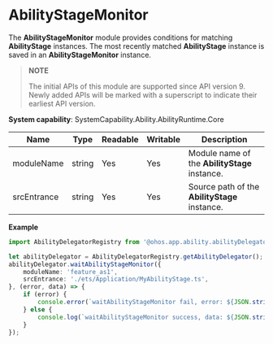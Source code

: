 # AbilityStageMonitor

The **AbilityStageMonitor** module provides conditions for matching **AbilityStage** instances. The most recently matched **AbilityStage** instance is saved in an **AbilityStageMonitor** instance.

> **NOTE**
>
> The initial APIs of this module are supported since API version 9. Newly added APIs will be marked with a superscript to indicate their earliest API version.

**System capability**: SystemCapability.Ability.AbilityRuntime.Core

| Name                                                        | Type    | Readable| Writable| Description                                                        |
| ------------------------------------------------------------ | -------- | ---- | ---- | ------------------------------------------------------------ |
| moduleName                                                 | string   | Yes  | Yes  | Module name of the **AbilityStage** instance.|
| srcEntrance | string | Yes  | Yes  | Source path of the **AbilityStage** instance.|

**Example**
```ts
import AbilityDelegatorRegistry from '@ohos.app.ability.abilityDelegatorRegistry';

let abilityDelegator = AbilityDelegatorRegistry.getAbilityDelegator();
abilityDelegator.waitAbilityStageMonitor({
    moduleName: 'feature_as1',
    srcEntrance: './ets/Application/MyAbilityStage.ts',
}, (error, data) => {
    if (error) {
        console.error(`waitAbilityStageMonitor fail, error: ${JSON.stringify(error)}`);
    } else {
        console.log(`waitAbilityStageMonitor success, data: ${JSON.stringify(data)}`);
    }
});
```
